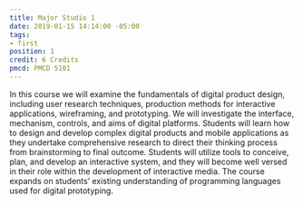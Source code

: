 ```yaml
---
title: Major Studio 1
date: 2019-01-15 14:14:00 -05:00
tags:
- first
position: 1
credit: 6 Credits
pmcd: PMCD 5101
---
```


In this course we will examine the fundamentals of digital product design, including user research techniques, production methods for interactive applications, wireframing, and prototyping. We will investigate the interface, mechanism, controls, and aims of digital platforms. Students will learn how to design and develop complex digital products and mobile applications as they undertake comprehensive research to direct their thinking process from brainstorming to final outcome. Students will utilize tools to conceive, plan, and develop an interactive system, and they will become well versed in their role within the development of interactive media. The course expands on students’ existing understanding of programming languages used for digital prototyping.